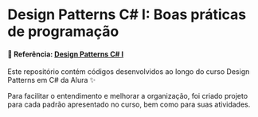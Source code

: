 # Design Patterns C# I: Boas práticas de programação

####  :pushpin: Referência: [Design Patterns C# I](https://www.alura.com.br/curso-online-design-patterns-dotnet) 

Este repositório contém códigos desenvolvidos ao longo do curso Design Patterns em C# da Alura :sparkles:

Para facilitar o entendimento e melhorar a organização, foi criado projeto para cada padrão apresentado no curso, bem como para suas atividades.
